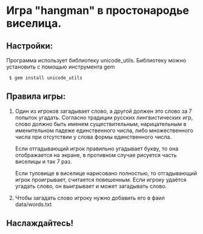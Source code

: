 # Игра "hangman" в простонародье виселица.

## Настройки:
Программа использует библиотеку unicode_utils. 
Библиотеку можно установить с помощью инструмента gem

<code> $ gem install unicode_utils </code>


## Правила игры:
 
1. Один из игроков загадывает слово, а другой должен это слово за 7 попыток угадать.
   Согласно традиции русских лингвистических игр, слово должно быть именем
   существительным, нарицательным в именительном падеже единственного числа,
   либо множественного числа при отсутствии у слова формы единственного числа.

   Если отгадывающий игрок правильно угадывает букву, то она отображается на экране,
   в противном случае рисуется часть виселицы и так 7 раз.

   Если туловище в виселице нарисовано полностью, то отгадывающий игрок проигрывает,
   считается повешенным. Если игроку удаётся угадать слово, он выигрывает
   и может загадывать слово.

2. Чтобы загадать слово игроку нужно добавить его в фаил data/words.txt
## Наслаждайтесь!
